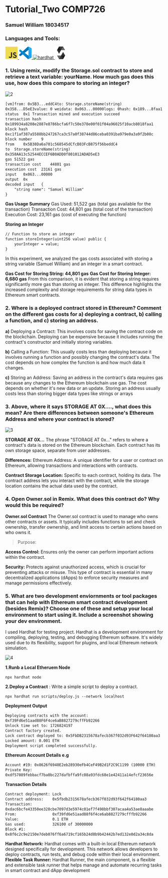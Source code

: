 # Tutorial_Two COMP726
### Samuel William 18034517

 <h3 align="left">Languages and Tools:</h3>
<p align="left">
  <a href="https://developer.mozilla.org/en-US/docs/Web/JavaScript" target="_blank" rel="noreferrer">
    <img src="https://raw.githubusercontent.com/devicons/devicon/master/icons/javascript/javascript-original.svg" alt="javascript" width="40" height="40"/>
  </a>
  <a href="https://code.visualstudio.com/" target="_blank" rel="noreferrer">
    <img src="https://raw.githubusercontent.com/devicons/devicon/master/icons/vscode/vscode-original.svg" alt="vscode" width="40" height="40"/>
  </a>
  <a href="https://hardhat.org/" target="_blank" rel="noreferrer">
    <img src="https://raw.githubusercontent.com/ChainSafe/web3.js/1.x/assets/logo/hardhat.svg" alt="hardhat" width="40" height="40"/>
  </a>
  <a href="https://soliditylang.org/" target="_blank" rel="noreferrer">
    <img src="https://raw.githubusercontent.com/devicons/devicon/master/icons/solidity/solidity-original.svg" alt="solidity" width="40" height="40"/>
  </a>
</p>

### 1. Using remix, modify the Storage.sol contract to store and retrieve a text variable: yourName. How much gas does this use, how does this compare to storing an integer?

![2](https://github.com/user-attachments/assets/17094291-8cf8-49a9-9ff2-a631f94dabb9)

```
[vm]from: 0x5B3...eddC4to: Storage.storeName(string) 0x358...D5eE3value: 0 weidata: 0x063...00000logs: 0hash: 0x189...8faa1
status	0x1 Transaction mined and execution succeed
transaction hash	0x189934a8208e2887e8786bcfa6f7c50e378e00f01f04a96025f10acb8018faa1
block hash	0xc1f1af387a5588bb247267ca3c57a0f38744d86ceba0391ba979e0a3a9f2b08c
block number	9
from	0x5B38Da6a701c568545dCfcB03FcB875f56beddC4
to	Storage.storeName(string) 0x358AA13c52544ECCEF6B0ADD0f801012ADAD5eE3
gas	51522 gas
transaction cost	44801 gas 
execution cost	23161 gas 
input	0x063...00000
output	0x
decoded input	{
	"string name": "Samuel William"
}

```
**Gas Usage Summary**
Gas Used: 51,522 gas (total gas available for the transaction)
Transaction Cost: 44,801 gas (total cost of the transaction)
Execution Cost: 23,161 gas (cost of executing the function)

**Storing an Integer**

```
// Function to store an integer
function storeInteger(uint256 value) public {
    yourInteger = value;
}

```

In this experiment, we analyzed the gas costs associated with storing a string variable (Samuel William) and an integer in a smart contract.

**Gas Cost for Storing String: 44,801 gas**
**Gas Cost for Storing Integer: 6,680 gas**
From this comparison, it is evident that storing a string requires significantly more gas than storing an integer. This difference highlights the increased complexity and storage requirements for string data types in Ethereum smart contracts.

### 2. Where is a deployed contract stored in Ethereum? Comment on the different gas costs for a) deploying a contract, b) calling a function, and c) storing an address.


**a)** Deploying a Contract: This involves costs for saving the contract code on the blockchain. Deploying can be expensive because it includes running the contract's constructor and initially storing variables.

**b)** Calling a Function: This usually costs less than deploying because it involves running a function and possibly changing the contract's data. The cost depends on how complex the function is and how much data it changes.

**c)** Storing an Address: Saving an address in the contract's data requires gas because any changes to the Ethereum blockchain use gas. The cost depends on whether it's new data or an update. Storing an address usually costs less than storing bigger data types like strings or arrays

### 3. Above, where it says STORAGE AT 0X...., what does this mean? Are there differences between someone's Ethereum Address and where your contract is stored?

![3](https://github.com/user-attachments/assets/fa03a993-8947-4301-932d-788dd50b4e3e)

**STORAGE AT 0X...**
The phrase "STORAGE AT 0x..." refers to where a contract's data is stored on the Ethereum blockchain. Each contract has its own storage space, separate from user addresses.

**Differences:**
Ethereum Address: A unique identifier for a user or contract on Ethereum, allowing transactions and interactions with contracts.

**Contract Storage Location:** Specific to each contract, holding its data. The contract address lets you interact with the contract, while the storage location contains the actual data used by the contract.

### 4. Open Owner.sol in Remix. What does this contract do? Why would this be required?

**Owner.sol Contract**
The Owner.sol contract is used to manage who owns other contracts or assets. It typically includes functions to set and check ownership, transfer ownership, and limit access to certain actions based on who owns it.
> Purpose:

**Access Control:** Ensures only the owner can perform important actions within the contract.

**Security:** Protects against unauthorized access, which is crucial for preventing attacks or misuse.
This type of contract is essential in many decentralized applications (dApps) to enforce security measures and manage permissions effectively.

### 5. What are two development enviornments or tool packages that can help with Ethereum smart contract development (besides Remix)? Choose one of these and setup your local environment to start using it. Include a screenshot showing your dev environment.

I used Hardhat for testing project. Hardhat is a development environment for compiling, deploying, testing, and debugging Ethereum software. It's widely used due to its flexibility, support for plugins, and local Ethereum network simulation.

![4](https://github.com/user-attachments/assets/9dfd4277-3122-4f5b-9e61-3f0f5b786fca)

**1.Runb a Local Etheruem Node**

```
npx hardhat node

```
**2.Deploy a Contract** : Write a simple script  to deploy a contract.

```
npx hardhat run scripts/deploy.js --network localhost

```
**Deployment Output**

```
Deploying contracts with the account: 0xf39Fd6e51aad88F6F4ce6aB8827279cffFb92266
Unlock time set to: 1726824197
Contract factory created.
Lock contract deployed to: 0x5FbDB2315678afecb367f032d93F642f64180aa3
Locked amount: 0.001 ETH
Deployment script completed successfully.
```

**Ethereum Account Details e.g**

```
Account #19: 0x8626f6940E2eb28930eFb4CeF49B2d1F2C9C1199 (10000 ETH)
Private Key: 0xdf57089febbacf7ba0bc227dafbffa9fc08a93fdc68e1e42411a14efcf23656e
```
**Transaction Details**

```
Contract deployment: Lock
Contract address:    0x5fbdb2315678afecb367f032d93f642f64180aa3
Transaction:         0xdac6bcfe43350ee328cbe7097d3e5974c01ef7f498bbf307acaa4a53ae8aaabe
From:                0xf39fd6e51aad88f6f4ce6ab8827279cfffb92266
Value:               0.1 ETH
Gas used:            326100 of 30000000
Block #1:            0x8f6c2c9e2150e7deb076ff6a6719cf165b24d8b9b42442b7ed132e0d2a34c8da
```
**Hardhat Network:** Hardhat comes with a built-in local Ethereum network designed specifically for development. This network allows developers to deploy contracts, run tests, and debug code within their local environment.
**Flexible Task Runner:** Hardhat Runner, the main component, is a flexible and extensible task runner that helps manage and automate recurring tasks in smart contract and dApp development
